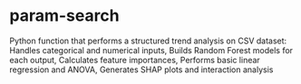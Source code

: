 # param-search
  Python function that performs a structured trend analysis on CSV dataset:  Handles categorical and numerical inputs, Builds Random Forest models for each output, Calculates feature importances, Performs basic linear regression and ANOVA, Generates SHAP plots and interaction analysis
